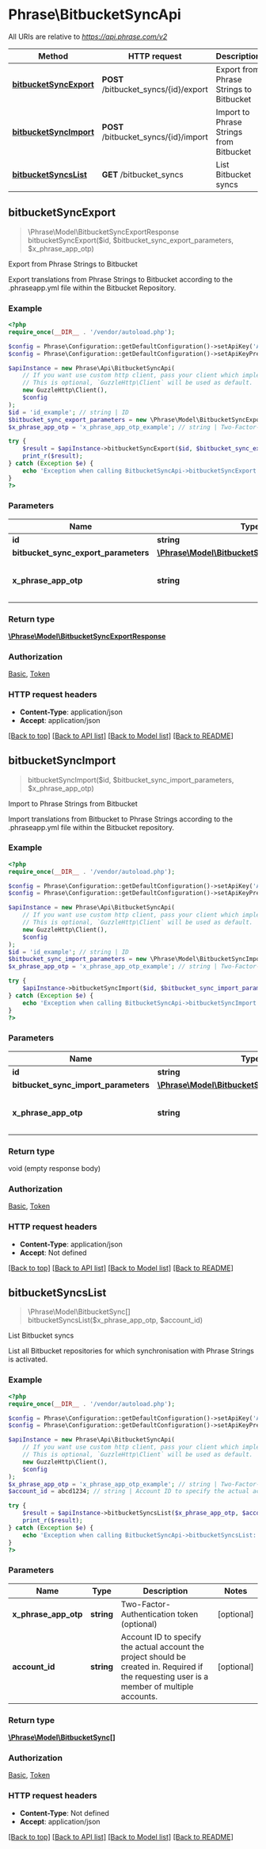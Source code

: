 # Phrase\BitbucketSyncApi

All URIs are relative to *https://api.phrase.com/v2*

Method | HTTP request | Description
------------- | ------------- | -------------
[**bitbucketSyncExport**](BitbucketSyncApi.md#bitbucketSyncExport) | **POST** /bitbucket_syncs/{id}/export | Export from Phrase Strings to Bitbucket
[**bitbucketSyncImport**](BitbucketSyncApi.md#bitbucketSyncImport) | **POST** /bitbucket_syncs/{id}/import | Import to Phrase Strings from Bitbucket
[**bitbucketSyncsList**](BitbucketSyncApi.md#bitbucketSyncsList) | **GET** /bitbucket_syncs | List Bitbucket syncs



## bitbucketSyncExport

> \Phrase\Model\BitbucketSyncExportResponse bitbucketSyncExport($id, $bitbucket_sync_export_parameters, $x_phrase_app_otp)

Export from Phrase Strings to Bitbucket

Export translations from Phrase Strings to Bitbucket according to the .phraseapp.yml file within the Bitbucket Repository.

### Example

```php
<?php
require_once(__DIR__ . '/vendor/autoload.php');

$config = Phrase\Configuration::getDefaultConfiguration()->setApiKey('Authorization', 'YOUR_API_KEY');
$config = Phrase\Configuration::getDefaultConfiguration()->setApiKeyPrefix('Authorization', 'token');

$apiInstance = new Phrase\Api\BitbucketSyncApi(
    // If you want use custom http client, pass your client which implements `GuzzleHttp\ClientInterface`.
    // This is optional, `GuzzleHttp\Client` will be used as default.
    new GuzzleHttp\Client(),
    $config
);
$id = 'id_example'; // string | ID
$bitbucket_sync_export_parameters = new \Phrase\Model\BitbucketSyncExportParameters(); // \Phrase\Model\BitbucketSyncExportParameters | 
$x_phrase_app_otp = 'x_phrase_app_otp_example'; // string | Two-Factor-Authentication token (optional)

try {
    $result = $apiInstance->bitbucketSyncExport($id, $bitbucket_sync_export_parameters, $x_phrase_app_otp);
    print_r($result);
} catch (Exception $e) {
    echo 'Exception when calling BitbucketSyncApi->bitbucketSyncExport: ', $e->getMessage(), PHP_EOL;
}
?>
```

### Parameters


Name | Type | Description  | Notes
------------- | ------------- | ------------- | -------------
 **id** | **string**| ID |
 **bitbucket_sync_export_parameters** | [**\Phrase\Model\BitbucketSyncExportParameters**](../Model/BitbucketSyncExportParameters.md)|  |
 **x_phrase_app_otp** | **string**| Two-Factor-Authentication token (optional) | [optional]

### Return type

[**\Phrase\Model\BitbucketSyncExportResponse**](../Model/BitbucketSyncExportResponse.md)

### Authorization

[Basic](../../README.md#Basic), [Token](../../README.md#Token)

### HTTP request headers

- **Content-Type**: application/json
- **Accept**: application/json

[[Back to top]](#) [[Back to API list]](../../README.md#documentation-for-api-endpoints)
[[Back to Model list]](../../README.md#documentation-for-models)
[[Back to README]](../../README.md)


## bitbucketSyncImport

> bitbucketSyncImport($id, $bitbucket_sync_import_parameters, $x_phrase_app_otp)

Import to Phrase Strings from Bitbucket

Import translations from Bitbucket to Phrase Strings according to the .phraseapp.yml file within the Bitbucket repository.

### Example

```php
<?php
require_once(__DIR__ . '/vendor/autoload.php');

$config = Phrase\Configuration::getDefaultConfiguration()->setApiKey('Authorization', 'YOUR_API_KEY');
$config = Phrase\Configuration::getDefaultConfiguration()->setApiKeyPrefix('Authorization', 'token');

$apiInstance = new Phrase\Api\BitbucketSyncApi(
    // If you want use custom http client, pass your client which implements `GuzzleHttp\ClientInterface`.
    // This is optional, `GuzzleHttp\Client` will be used as default.
    new GuzzleHttp\Client(),
    $config
);
$id = 'id_example'; // string | ID
$bitbucket_sync_import_parameters = new \Phrase\Model\BitbucketSyncImportParameters(); // \Phrase\Model\BitbucketSyncImportParameters | 
$x_phrase_app_otp = 'x_phrase_app_otp_example'; // string | Two-Factor-Authentication token (optional)

try {
    $apiInstance->bitbucketSyncImport($id, $bitbucket_sync_import_parameters, $x_phrase_app_otp);
} catch (Exception $e) {
    echo 'Exception when calling BitbucketSyncApi->bitbucketSyncImport: ', $e->getMessage(), PHP_EOL;
}
?>
```

### Parameters


Name | Type | Description  | Notes
------------- | ------------- | ------------- | -------------
 **id** | **string**| ID |
 **bitbucket_sync_import_parameters** | [**\Phrase\Model\BitbucketSyncImportParameters**](../Model/BitbucketSyncImportParameters.md)|  |
 **x_phrase_app_otp** | **string**| Two-Factor-Authentication token (optional) | [optional]

### Return type

void (empty response body)

### Authorization

[Basic](../../README.md#Basic), [Token](../../README.md#Token)

### HTTP request headers

- **Content-Type**: application/json
- **Accept**: Not defined

[[Back to top]](#) [[Back to API list]](../../README.md#documentation-for-api-endpoints)
[[Back to Model list]](../../README.md#documentation-for-models)
[[Back to README]](../../README.md)


## bitbucketSyncsList

> \Phrase\Model\BitbucketSync[] bitbucketSyncsList($x_phrase_app_otp, $account_id)

List Bitbucket syncs

List all Bitbucket repositories for which synchronisation with Phrase Strings is activated.

### Example

```php
<?php
require_once(__DIR__ . '/vendor/autoload.php');

$config = Phrase\Configuration::getDefaultConfiguration()->setApiKey('Authorization', 'YOUR_API_KEY');
$config = Phrase\Configuration::getDefaultConfiguration()->setApiKeyPrefix('Authorization', 'token');

$apiInstance = new Phrase\Api\BitbucketSyncApi(
    // If you want use custom http client, pass your client which implements `GuzzleHttp\ClientInterface`.
    // This is optional, `GuzzleHttp\Client` will be used as default.
    new GuzzleHttp\Client(),
    $config
);
$x_phrase_app_otp = 'x_phrase_app_otp_example'; // string | Two-Factor-Authentication token (optional)
$account_id = abcd1234; // string | Account ID to specify the actual account the project should be created in. Required if the requesting user is a member of multiple accounts.

try {
    $result = $apiInstance->bitbucketSyncsList($x_phrase_app_otp, $account_id);
    print_r($result);
} catch (Exception $e) {
    echo 'Exception when calling BitbucketSyncApi->bitbucketSyncsList: ', $e->getMessage(), PHP_EOL;
}
?>
```

### Parameters


Name | Type | Description  | Notes
------------- | ------------- | ------------- | -------------
 **x_phrase_app_otp** | **string**| Two-Factor-Authentication token (optional) | [optional]
 **account_id** | **string**| Account ID to specify the actual account the project should be created in. Required if the requesting user is a member of multiple accounts. | [optional]

### Return type

[**\Phrase\Model\BitbucketSync[]**](../Model/BitbucketSync.md)

### Authorization

[Basic](../../README.md#Basic), [Token](../../README.md#Token)

### HTTP request headers

- **Content-Type**: Not defined
- **Accept**: application/json

[[Back to top]](#) [[Back to API list]](../../README.md#documentation-for-api-endpoints)
[[Back to Model list]](../../README.md#documentation-for-models)
[[Back to README]](../../README.md)


